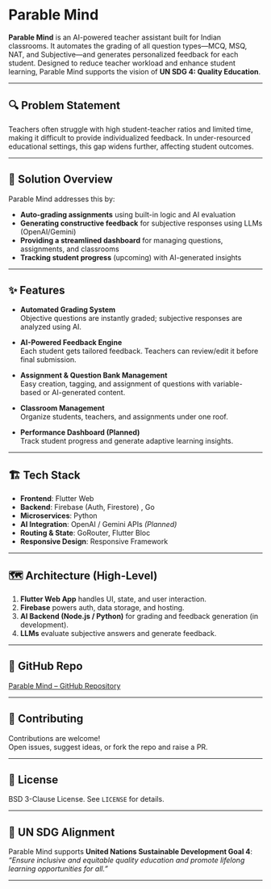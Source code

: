 # Parable Mind

**Parable Mind** is an AI-powered teacher assistant built for Indian classrooms. It automates the grading of all question types—MCQ, MSQ, NAT, and Subjective—and generates personalized feedback for each student. Designed to reduce teacher workload and enhance student learning, Parable Mind supports the vision of **UN SDG 4: Quality Education**.

---

## 🔍 Problem Statement

Teachers often struggle with high student-teacher ratios and limited time, making it difficult to provide individualized feedback. In under-resourced educational settings, this gap widens further, affecting student outcomes.

---

## 🎯 Solution Overview

Parable Mind addresses this by:
- **Auto-grading assignments** using built-in logic and AI evaluation
- **Generating constructive feedback** for subjective responses using LLMs (OpenAI/Gemini)
- **Providing a streamlined dashboard** for managing questions, assignments, and classrooms
- **Tracking student progress** (upcoming) with AI-generated insights

---

## ✨ Features

- **Automated Grading System**  
  Objective questions are instantly graded; subjective responses are analyzed using AI.

- **AI-Powered Feedback Engine**  
  Each student gets tailored feedback. Teachers can review/edit it before final submission.

- **Assignment & Question Bank Management**  
  Easy creation, tagging, and assignment of questions with variable-based or AI-generated content.

- **Classroom Management**  
  Organize students, teachers, and assignments under one roof.

- **Performance Dashboard (Planned)**  
  Track student progress and generate adaptive learning insights.

---

## 🏗️ Tech Stack

- **Frontend**: Flutter Web  
- **Backend**: Firebase (Auth, Firestore) , Go
- **Microservices**: Python
- **AI Integration**: OpenAI / Gemini APIs *(Planned)*  
- **Routing & State**: GoRouter, Flutter Bloc  
- **Responsive Design**: Responsive Framework

---

## 🗺️ Architecture (High-Level)

1. **Flutter Web App** handles UI, state, and user interaction.
2. **Firebase** powers auth, data storage, and hosting.
3. **AI Backend (Node.js / Python)** for grading and feedback generation (in development).
4. **LLMs** evaluate subjective answers and generate feedback.

---

## 📁 GitHub Repo

[Parable Mind – GitHub Repository]([https://github.com/your-repo-link](https://github.com/HareNTortoise/Parable-Mind))

---

## 🤝 Contributing

Contributions are welcome!  
Open issues, suggest ideas, or fork the repo and raise a PR.

---

## 📜 License

BSD 3-Clause License. See `LICENSE` for details.

---

## 📌 UN SDG Alignment

Parable Mind supports **United Nations Sustainable Development Goal 4**:  
*“Ensure inclusive and equitable quality education and promote lifelong learning opportunities for all.”*

---
